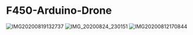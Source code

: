 # F450-Arduino-Drone

![IMG20200819132737](https://github.com/VU3WUR/F450-Arduino-Drone/assets/75359637/f9037918-3ca3-49d8-9fa6-5f9c76b1f0ca)
![IMG_20200824_230151](https://github.com/VU3WUR/F450-Arduino-Drone/assets/75359637/fccb5d62-1e03-41b0-82ee-a1133f492f2f)
![IMG20200812170844](https://github.com/VU3WUR/F450-Arduino-Drone/assets/75359637/de0a0c82-d1ba-4dd0-97d9-93901ca07f5c)
